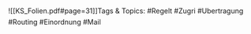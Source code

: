 
![[KS_Folien.pdf#page=31]]Tags & Topics:
   #Regelt
   #Zugri
   #Ubertragung
   #Routing
   #Einordnung
   #Mail